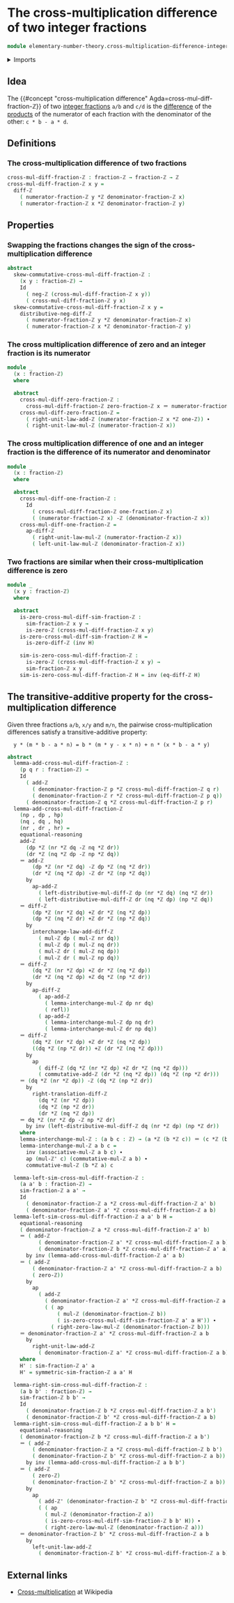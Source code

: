 # The cross-multiplication difference of two integer fractions

```agda
module elementary-number-theory.cross-multiplication-difference-integer-fractions where
```

<details><summary>Imports</summary>

```agda
open import elementary-number-theory.addition-integers
open import elementary-number-theory.difference-integers
open import elementary-number-theory.integer-fractions
open import elementary-number-theory.integers
open import elementary-number-theory.multiplication-integers

open import foundation.action-on-identifications-functions
open import foundation.dependent-pair-types
open import foundation.identity-types
open import foundation.negation
open import foundation.propositions
```

</details>

## Idea

The
{{#concept "cross-multiplication difference" Agda=cross-mul-diff-fraction-ℤ}} of
two [integer fractions](elementary-number-theory.integer-fractions.md) `a/b` and
`c/d` is the [difference](elementary-number-theory.difference-integers.md) of
the [products](elementary-number-theory.multiplication-integers.md) of the
numerator of each fraction with the denominator of the other: `c * b - a * d`.

## Definitions

### The cross-multiplication difference of two fractions

```agda
cross-mul-diff-fraction-ℤ : fraction-ℤ → fraction-ℤ → ℤ
cross-mul-diff-fraction-ℤ x y =
  diff-ℤ
    ( numerator-fraction-ℤ y *ℤ denominator-fraction-ℤ x)
    ( numerator-fraction-ℤ x *ℤ denominator-fraction-ℤ y)
```

## Properties

### Swapping the fractions changes the sign of the cross-multiplication difference

```agda
abstract
  skew-commutative-cross-mul-diff-fraction-ℤ :
    (x y : fraction-ℤ) →
    Id
      ( neg-ℤ (cross-mul-diff-fraction-ℤ x y))
      ( cross-mul-diff-fraction-ℤ y x)
  skew-commutative-cross-mul-diff-fraction-ℤ x y =
    distributive-neg-diff-ℤ
      ( numerator-fraction-ℤ y *ℤ denominator-fraction-ℤ x)
      ( numerator-fraction-ℤ x *ℤ denominator-fraction-ℤ y)
```

### The cross multiplication difference of zero and an integer fraction is its numerator

```agda
module _
  (x : fraction-ℤ)
  where

  abstract
    cross-mul-diff-zero-fraction-ℤ :
      cross-mul-diff-fraction-ℤ zero-fraction-ℤ x ＝ numerator-fraction-ℤ x
    cross-mul-diff-zero-fraction-ℤ =
      ( right-unit-law-add-ℤ (numerator-fraction-ℤ x *ℤ one-ℤ)) ∙
      ( right-unit-law-mul-ℤ (numerator-fraction-ℤ x))
```

### The cross multiplication difference of one and an integer fraction is the difference of its numerator and denominator

```agda
module _
  (x : fraction-ℤ)
  where

  abstract
    cross-mul-diff-one-fraction-ℤ :
      Id
        ( cross-mul-diff-fraction-ℤ one-fraction-ℤ x)
        ( (numerator-fraction-ℤ x) -ℤ (denominator-fraction-ℤ x))
    cross-mul-diff-one-fraction-ℤ =
      ap-diff-ℤ
        ( right-unit-law-mul-ℤ (numerator-fraction-ℤ x))
        ( left-unit-law-mul-ℤ (denominator-fraction-ℤ x))
```

### Two fractions are similar when their cross-multiplication difference is zero

```agda
module _
  (x y : fraction-ℤ)
  where

  abstract
    is-zero-cross-mul-diff-sim-fraction-ℤ :
      sim-fraction-ℤ x y →
      is-zero-ℤ (cross-mul-diff-fraction-ℤ x y)
    is-zero-cross-mul-diff-sim-fraction-ℤ H =
      is-zero-diff-ℤ (inv H)

    sim-is-zero-coss-mul-diff-fraction-ℤ :
      is-zero-ℤ (cross-mul-diff-fraction-ℤ x y) →
      sim-fraction-ℤ x y
    sim-is-zero-coss-mul-diff-fraction-ℤ H = inv (eq-diff-ℤ H)
```

## The transitive-additive property for the cross-multiplication difference

Given three fractions `a/b`, `x/y` and `m/n`, the pairwise cross-multiplication
differences satisfy a transitive-additive property:

```text
  y * (m * b - a * n) = b * (m * y - x * n) + n * (x * b - a * y)
```

```agda
abstract
  lemma-add-cross-mul-diff-fraction-ℤ :
    (p q r : fraction-ℤ) →
    Id
      ( add-ℤ
        ( denominator-fraction-ℤ p *ℤ cross-mul-diff-fraction-ℤ q r)
        ( denominator-fraction-ℤ r *ℤ cross-mul-diff-fraction-ℤ p q))
      ( denominator-fraction-ℤ q *ℤ cross-mul-diff-fraction-ℤ p r)
  lemma-add-cross-mul-diff-fraction-ℤ
    (np , dp , hp)
    (nq , dq , hq)
    (nr , dr , hr) =
    equational-reasoning
    add-ℤ
      (dp *ℤ (nr *ℤ dq -ℤ nq *ℤ dr))
      (dr *ℤ (nq *ℤ dp -ℤ np *ℤ dq))
    ＝ add-ℤ
        (dp *ℤ (nr *ℤ dq) -ℤ dp *ℤ (nq *ℤ dr))
        (dr *ℤ (nq *ℤ dp) -ℤ dr *ℤ (np *ℤ dq))
      by
        ap-add-ℤ
          ( left-distributive-mul-diff-ℤ dp (nr *ℤ dq) (nq *ℤ dr))
          ( left-distributive-mul-diff-ℤ dr (nq *ℤ dp) (np *ℤ dq))
    ＝ diff-ℤ
        (dp *ℤ (nr *ℤ dq) +ℤ dr *ℤ (nq *ℤ dp))
        (dp *ℤ (nq *ℤ dr) +ℤ dr *ℤ (np *ℤ dq))
      by
        interchange-law-add-diff-ℤ
          ( mul-ℤ dp ( mul-ℤ nr dq))
          ( mul-ℤ dp ( mul-ℤ nq dr))
          ( mul-ℤ dr ( mul-ℤ nq dp))
          ( mul-ℤ dr ( mul-ℤ np dq))
    ＝ diff-ℤ
        (dq *ℤ (nr *ℤ dp) +ℤ dr *ℤ (nq *ℤ dp))
        (dr *ℤ (nq *ℤ dp) +ℤ dq *ℤ (np *ℤ dr))
      by
        ap-diff-ℤ
          ( ap-add-ℤ
            ( lemma-interchange-mul-ℤ dp nr dq)
            ( refl))
          ( ap-add-ℤ
            ( lemma-interchange-mul-ℤ dp nq dr)
            ( lemma-interchange-mul-ℤ dr np dq))
    ＝ diff-ℤ
        (dq *ℤ (nr *ℤ dp) +ℤ dr *ℤ (nq *ℤ dp))
        ((dq *ℤ (np *ℤ dr)) +ℤ (dr *ℤ (nq *ℤ dp)))
      by
        ap
          ( diff-ℤ (dq *ℤ (nr *ℤ dp) +ℤ dr *ℤ (nq *ℤ dp)))
          ( commutative-add-ℤ (dr *ℤ (nq *ℤ dp)) (dq *ℤ (np *ℤ dr)))
    ＝ (dq *ℤ (nr *ℤ dp)) -ℤ (dq *ℤ (np *ℤ dr))
      by
        right-translation-diff-ℤ
          (dq *ℤ (nr *ℤ dp))
          (dq *ℤ (np *ℤ dr))
          (dr *ℤ (nq *ℤ dp))
    ＝ dq *ℤ (nr *ℤ dp -ℤ np *ℤ dr)
      by inv (left-distributive-mul-diff-ℤ dq (nr *ℤ dp) (np *ℤ dr))
    where
    lemma-interchange-mul-ℤ : (a b c : ℤ) → (a *ℤ (b *ℤ c)) ＝ (c *ℤ (b *ℤ a))
    lemma-interchange-mul-ℤ a b c =
      inv (associative-mul-ℤ a b c) ∙
      ap (mul-ℤ' c) (commutative-mul-ℤ a b) ∙
      commutative-mul-ℤ (b *ℤ a) c

  lemma-left-sim-cross-mul-diff-fraction-ℤ :
    (a a' b : fraction-ℤ) →
    sim-fraction-ℤ a a' →
    Id
      ( denominator-fraction-ℤ a *ℤ cross-mul-diff-fraction-ℤ a' b)
      ( denominator-fraction-ℤ a' *ℤ cross-mul-diff-fraction-ℤ a b)
  lemma-left-sim-cross-mul-diff-fraction-ℤ a a' b H =
    equational-reasoning
    ( denominator-fraction-ℤ a *ℤ cross-mul-diff-fraction-ℤ a' b)
    ＝ ( add-ℤ
          ( denominator-fraction-ℤ a' *ℤ cross-mul-diff-fraction-ℤ a b)
          ( denominator-fraction-ℤ b *ℤ cross-mul-diff-fraction-ℤ a' a))
      by inv (lemma-add-cross-mul-diff-fraction-ℤ a' a b)
    ＝ ( add-ℤ
        ( denominator-fraction-ℤ a' *ℤ cross-mul-diff-fraction-ℤ a b)
        ( zero-ℤ))
      by
        ap
          ( add-ℤ
            ( denominator-fraction-ℤ a' *ℤ cross-mul-diff-fraction-ℤ a b))
            ( ( ap
                ( mul-ℤ (denominator-fraction-ℤ b))
                ( is-zero-cross-mul-diff-sim-fraction-ℤ a' a H')) ∙
              ( right-zero-law-mul-ℤ (denominator-fraction-ℤ b)))
    ＝ denominator-fraction-ℤ a' *ℤ cross-mul-diff-fraction-ℤ a b
      by
        right-unit-law-add-ℤ
          ( denominator-fraction-ℤ a' *ℤ cross-mul-diff-fraction-ℤ a b)
    where
    H' : sim-fraction-ℤ a' a
    H' = symmetric-sim-fraction-ℤ a a' H

  lemma-right-sim-cross-mul-diff-fraction-ℤ :
    (a b b' : fraction-ℤ) →
    sim-fraction-ℤ b b' →
    Id
      ( denominator-fraction-ℤ b *ℤ cross-mul-diff-fraction-ℤ a b')
      ( denominator-fraction-ℤ b' *ℤ cross-mul-diff-fraction-ℤ a b)
  lemma-right-sim-cross-mul-diff-fraction-ℤ a b b' H =
    equational-reasoning
    ( denominator-fraction-ℤ b *ℤ cross-mul-diff-fraction-ℤ a b')
    ＝ ( add-ℤ
        ( denominator-fraction-ℤ a *ℤ cross-mul-diff-fraction-ℤ b b')
        ( denominator-fraction-ℤ b' *ℤ cross-mul-diff-fraction-ℤ a b))
      by inv (lemma-add-cross-mul-diff-fraction-ℤ a b b')
    ＝ ( add-ℤ
        ( zero-ℤ)
        ( denominator-fraction-ℤ b' *ℤ cross-mul-diff-fraction-ℤ a b))
      by
        ap
          ( add-ℤ' (denominator-fraction-ℤ b' *ℤ cross-mul-diff-fraction-ℤ a b))
          ( ( ap
            ( mul-ℤ (denominator-fraction-ℤ a))
            ( is-zero-cross-mul-diff-sim-fraction-ℤ b b' H)) ∙
            ( right-zero-law-mul-ℤ (denominator-fraction-ℤ a)))
    ＝ denominator-fraction-ℤ b' *ℤ cross-mul-diff-fraction-ℤ a b
      by
        left-unit-law-add-ℤ
          ( denominator-fraction-ℤ b' *ℤ cross-mul-diff-fraction-ℤ a b)
```

## External links

- [Cross-multiplication](https://en.wikipedia.org/wiki/Cross-multiplication) at
  Wikipedia
